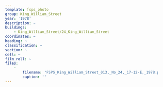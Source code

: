 ```yaml
---
template: fsps_photo
group: King_William_Street
year: '1978'
description: ~
buildings:
    - King_William_Street/24_King_William_Street
coordinates: ~
heading: ~
classification: ~
section: ~
cell: ~
film_roll: ~
files:
    -
        filename: 'FSPS_King_William_Street_013,_No_24,_17-12-E,_1978.png'
        caption: ''
---
```

